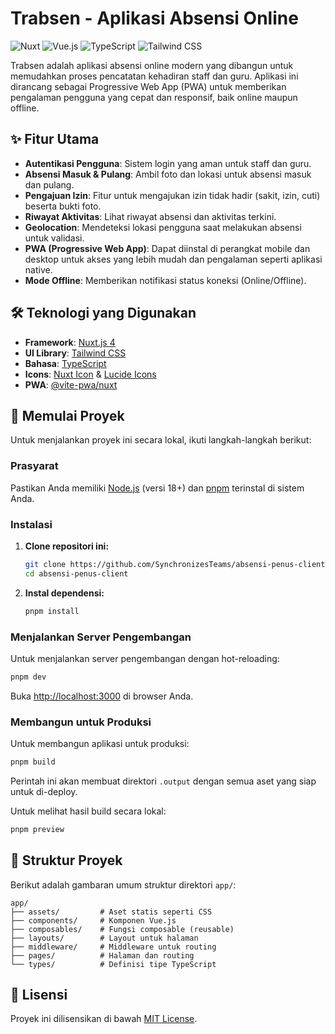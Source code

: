 # Trabsen - Aplikasi Absensi Online

![Nuxt](https://img.shields.io/badge/Nuxt-00DC82?style=for-the-badge&logo=nuxt.js&logoColor=white)
![Vue.js](https://img.shields.io/badge/Vue.js-35495E?style=for-the-badge&logo=vue.js&logoColor=4FC08D)
![TypeScript](https://img.shields.io/badge/TypeScript-007ACC?style=for-the-badge&logo=typescript&logoColor=white)
![Tailwind CSS](https://img.shields.io/badge/Tailwind_CSS-38B2AC?style=for-the-badge&logo=tailwind-css&logoColor=white)

Trabsen adalah aplikasi absensi online modern yang dibangun untuk memudahkan proses pencatatan kehadiran staff dan guru. Aplikasi ini dirancang sebagai Progressive Web App (PWA) untuk memberikan pengalaman pengguna yang cepat dan responsif, baik online maupun offline.

## ✨ Fitur Utama

-   **Autentikasi Pengguna**: Sistem login yang aman untuk staff dan guru.
-   **Absensi Masuk & Pulang**: Ambil foto dan lokasi untuk absensi masuk dan pulang.
-   **Pengajuan Izin**: Fitur untuk mengajukan izin tidak hadir (sakit, izin, cuti) beserta bukti foto.
-   **Riwayat Aktivitas**: Lihat riwayat absensi dan aktivitas terkini.
-   **Geolocation**: Mendeteksi lokasi pengguna saat melakukan absensi untuk validasi.
-   **PWA (Progressive Web App)**: Dapat diinstal di perangkat mobile dan desktop untuk akses yang lebih mudah dan pengalaman seperti aplikasi native.
-   **Mode Offline**: Memberikan notifikasi status koneksi (Online/Offline).

## 🛠️ Teknologi yang Digunakan

-   **Framework**: [Nuxt.js 4](https://nuxt.com/)
-   **UI Library**: [Tailwind CSS](https://tailwindcss.com/)
-   **Bahasa**: [TypeScript](https://www.typescriptlang.org/)
-   **Icons**: [Nuxt Icon](https://nuxt.com/modules/icon) & [Lucide Icons](https://lucide.dev/)
-   **PWA**: [@vite-pwa/nuxt](https://vite-pwa-org.netlify.app/frameworks/nuxt.html)

## 🚀 Memulai Proyek

Untuk menjalankan proyek ini secara lokal, ikuti langkah-langkah berikut:

### Prasyarat

Pastikan Anda memiliki [Node.js](https://nodejs.org/en/) (versi 18+) dan [pnpm](https://pnpm.io/) terinstal di sistem Anda.

### Instalasi

1.  **Clone repositori ini:**
    ```bash
    git clone https://github.com/SynchronizesTeams/absensi-penus-client
    cd absensi-penus-client
    ```

2.  **Instal dependensi:**
    ```bash
    pnpm install
    ```

### Menjalankan Server Pengembangan

Untuk menjalankan server pengembangan dengan hot-reloading:

```bash
pnpm dev
```

Buka [http://localhost:3000](http://localhost:3000) di browser Anda.

### Membangun untuk Produksi

Untuk membangun aplikasi untuk produksi:

```bash
pnpm build
```

Perintah ini akan membuat direktori `.output` dengan semua aset yang siap untuk di-deploy.

Untuk melihat hasil build secara lokal:
```bash
pnpm preview
```

## 📁 Struktur Proyek

Berikut adalah gambaran umum struktur direktori `app/`:

```
app/
├── assets/         # Aset statis seperti CSS
├── components/     # Komponen Vue.js
├── composables/    # Fungsi composable (reusable)
├── layouts/        # Layout untuk halaman
├── middleware/     # Middleware untuk routing
├── pages/          # Halaman dan routing
└── types/          # Definisi tipe TypeScript
```

## 📄 Lisensi

Proyek ini dilisensikan di bawah [MIT License](LICENSE).
